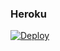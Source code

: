 ### Heroku
[![Deploy](https://www.herokucdn.com/deploy/button.svg)](https://heroku.com/deploy?template=https://github.com/Faviogaldeano/newbot)

